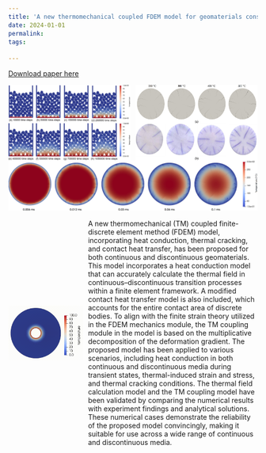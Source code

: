 ```yaml
---
title: 'A new thermomechanical coupled FDEM model for geomaterials considering continuum-discontinuum transitions'
date: 2024-01-01
permalink:
tags:

---
```

[Download paper here](https://doi.org/10.1016/j.jrmge.2023.12.005)
<div style="display: flex; justify-content: space-between;">
    <img src="/images/Fig. 6. Heating up simulation of granular particles.jpg" alt="Image 1" style="width: 49%;" />
    <img src="/images/Fig. 17. Comparison of ceramic crack pattern.jpg" alt="Image 2" style="width: 49%;" />
</div>
<div style="text-align: center">
    <img src="/images/Fig. 16. Thermal shocking crack propagation process.jpg" alt="Your Image" style="display: inline;">
</div>
<div style="display: flex; align-items: center;">
    <img src="/images/TM-FDEM空心圆柱开裂.gif" alt="描述文字" width="30%"  style="margin-right: 10px;">
    <p>
        A new thermomechanical (TM) coupled finite-discrete element method (FDEM) model, incorporating heat conduction, thermal cracking, and contact heat transfer, has been proposed for both continuous and discontinuous geomaterials. This model incorporates a heat conduction model that can accurately calculate the thermal field in continuous–discontinuous transition processes within a finite element framework. A modified contact heat transfer model is also included, which accounts for the entire contact area of discrete bodies. To align with the finite strain theory utilized in the FDEM mechanics module, the TM coupling module in the model is based on the multiplicative decomposition of the deformation gradient. The proposed model has been applied to various scenarios, including heat conduction in both continuous and discontinuous media during transient states, thermal-induced strain and stress, and thermal cracking conditions. The thermal field calculation model and the TM coupling model have been validated by comparing the numerical results with experiment findings and analytical solutions. These numerical cases demonstrate the reliability of the proposed model convincingly, making it suitable for use across a wide range of continuous and discontinuous media. 
    </p>
</div>

